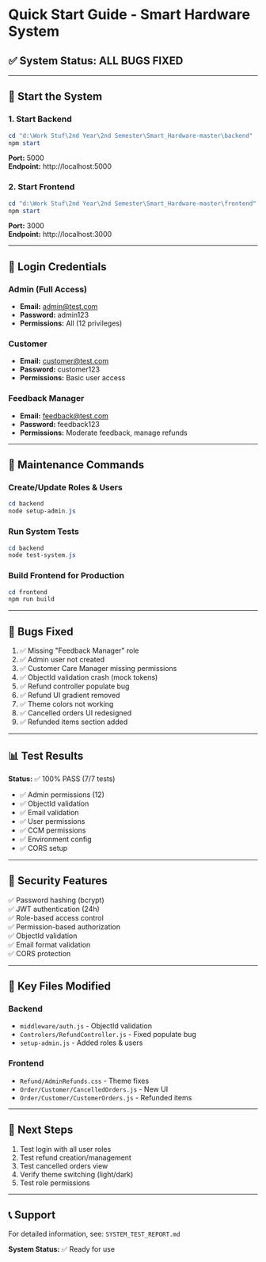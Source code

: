 # Quick Start Guide - Smart Hardware System

## ✅ System Status: ALL BUGS FIXED

---

## 🚀 Start the System

### 1. Start Backend
```powershell
cd "d:\Work Stuf\2nd Year\2nd Semester\Smart_Hardware-master\backend"
npm start
```
**Port:** 5000  
**Endpoint:** http://localhost:5000

### 2. Start Frontend
```powershell
cd "d:\Work Stuf\2nd Year\2nd Semester\Smart_Hardware-master\frontend"
npm start
```
**Port:** 3000  
**Endpoint:** http://localhost:3000

---

## 👤 Login Credentials

### Admin (Full Access)
- **Email:** admin@test.com
- **Password:** admin123
- **Permissions:** All (12 privileges)

### Customer
- **Email:** customer@test.com
- **Password:** customer123
- **Permissions:** Basic user access

### Feedback Manager
- **Email:** feedback@test.com
- **Password:** feedback123
- **Permissions:** Moderate feedback, manage refunds

---

## 🔧 Maintenance Commands

### Create/Update Roles & Users
```powershell
cd backend
node setup-admin.js
```

### Run System Tests
```powershell
cd backend
node test-system.js
```

### Build Frontend for Production
```powershell
cd frontend
npm run build
```

---

## 🐛 Bugs Fixed

1. ✅ Missing "Feedback Manager" role
2. ✅ Admin user not created
3. ✅ Customer Care Manager missing permissions
4. ✅ ObjectId validation crash (mock tokens)
5. ✅ Refund controller populate bug
6. ✅ Refund UI gradient removed
7. ✅ Theme colors not working
8. ✅ Cancelled orders UI redesigned
9. ✅ Refunded items section added

---

## 📊 Test Results

**Status:** ✅ 100% PASS (7/7 tests)

- ✅ Admin permissions (12)
- ✅ ObjectId validation
- ✅ Email validation
- ✅ User permissions
- ✅ CCM permissions
- ✅ Environment config
- ✅ CORS setup

---

## 🔐 Security Features

✅ Password hashing (bcrypt)  
✅ JWT authentication (24h)  
✅ Role-based access control  
✅ Permission-based authorization  
✅ ObjectId validation  
✅ Email format validation  
✅ CORS protection  

---

## 📁 Key Files Modified

### Backend
- `middleware/auth.js` - ObjectId validation
- `Controlers/RefundController.js` - Fixed populate bug
- `setup-admin.js` - Added roles & users

### Frontend
- `Refund/AdminRefunds.css` - Theme fixes
- `Order/Customer/CancelledOrders.js` - New UI
- `Order/Customer/CustomerOrders.js` - Refunded items

---

## 🎯 Next Steps

1. Test login with all user roles
2. Test refund creation/management
3. Test cancelled orders view
4. Verify theme switching (light/dark)
5. Test role permissions

---

## 📞 Support

For detailed information, see: `SYSTEM_TEST_REPORT.md`

**System Status:** ✅ Ready for use
